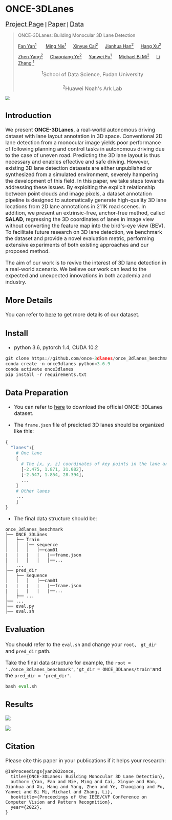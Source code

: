 # ONCE-3DLanes

[<span style='font-size: 20px'>Project Page</span>](https://once-3dlanes.github.io/) **|** [<span style='font-size: 20px'>Paper</span>]() **|** [<span style='font-size: 20px'>Data</span>](https://drive.google.com/file/d/1-blzGV6Q0R-6aa0dsRHjR9kKiA5o5bqv/view)



>ONCE-3DLanes: Building Monocular 3D Lane Detection
>
><a href="https://fudan-zvg.github.io/"> Fan Yan<sup>1</sup></a>    &emsp;&ensp;    <a href="https://fudan-zvg.github.io/">Ming Nie<sup>1</sup></a>      &emsp;      <a href="https://scholar.google.com/citations?hl=zh-CN&user=_L4ZS9MAAAAJ">Xinyue Cai<sup>2</sup></a>  &emsp;  <a href="https://scholar.google.com/citations?hl=zh-CN&user=OEPMQEMAAAAJ"> Jianhua Han<sup>2</sup></a>   &emsp;  <a href="https://xuhangcn.github.io/">Hang Xu<sup>2</sup></a>  
>
><a href="https://scholar.google.com/citations?hl=zh-CN&user=tDjRkvcAAAAJ"> Zhen Yang<sup>2</sup></a>  &emsp;  <a href="https://openreview.net/profile?id=~Chaoqiang_Ye1">Chaoqiang Ye<sup>2</sup></a>  &emsp;  <a href="https://yanweifu.github.io/">Yanwei Fu<sup>1</sup></a>   &emsp;  <a href="">Michael Bi Mi<sup>2</sup></a>  &emsp;  <a href="https://www.robots.ox.ac.uk/~lz/">Li Zhang <sup>1</sup></a> 
>
><center><font size="3"><sup>1</sup>School of Data Science, Fudan University	</center> &emsp;
><center><font size="3"><sup>2</sup>Huawei Noah's Ark Lab		</center>

<img src="C:\Users\Ivan\Desktop\cvpr\once3dlanes_example.png" style="zoom:80%;" />



## Introduction

We present **ONCE-3DLanes**, a real-world autonomous driving dataset with lane layout annotation in 3D space. Conventional 2D lane detection from a monocular image yields poor performance of following planning and control tasks in autonomous driving due to the case of uneven road. Predicting the 3D lane layout is thus necessary and enables effective and safe driving. However, existing 3D lane detection datasets are either unpublished or synthesized from a simulated environment, severely hampering the development of this field. In this paper, we take steps towards addressing these issues. By exploiting the explicit relationship between point clouds and image pixels, a dataset annotation pipeline is designed to automatically generate high-quality 3D lane locations from 2D lane annotations in 211K road scenes. In addition, we present an extrinsic-free, anchor-free method, called **SALAD**, regressing the 3D coordinates of lanes in image view without converting the feature map into the bird's-eye view (BEV).  To facilitate future research on 3D lane detection, we benchmark the dataset and provide a novel evaluation metric, performing extensive experiments of both existing approaches and our proposed method.

The aim of our work is to revive the interest of 3D lane detection in a real-world scenario.
We believe our work can lead to the expected and unexpected innovations in both academia and industry.

## More Details

You can refer to [here](https://once-3dlanes.github.io/3dlanes/) to get more details of our dataset.

## Install

- python 3.6, pytorch 1.4,  CUDA 10.2

```python
git clone https://github.com/once-3dlanes/once_3dlanes_benchmark.git
conda create -n once3dlanes python=3.6.9
conda activate once3dlanes
pip install -r requirements.txt
```

## Data Preparation

- You can refer to [here](https://once-3dlanes.github.io/3dlanes/) to download the official ONCE-3DLanes dataset.

- The `frame.json` file of predicted 3D lanes should be organized like this:

```python
{
  "lanes":[
    # One lane 
    [ 
      # The [x, y, z] coordinates of key points in the lane are listed as follows.
      [-2.475, 1.871, 31.082],
      [-2.547, 1.854, 28.394],        
      ...
    ]
    # Other lanes
    ...
    ]
}
```

- The final data structure should be:

```
once_3dlanes_benchmark
├── ONCE_3DLanes
│   ├── train
│   │   │── sequence
│   │   │   │──cam01 
|   |   |   |	|──frame.json
|   |   |   |	|──...
│   ...
├── pred_dir
│   ├── sequence
│   │   │   │──cam01 
|   |   |   |	|──frame.json
|   |   |   |	|──...
│   ├── ...
├── ...
├── eval.py
├── eval.sh
```

## Evaluation

You should refer to the `eval.sh` and change your `root`、 `gt_dir` and `pred_dir` path.

Take the final data structure for example, the `root = './once_3dlanes_benchmark'`, `'gt_dir = ONCE_3DLanes/train'`and the `pred_dir = 'pred_dir'`.

```python
bash eval.sh
```

## Results

![](https://s2.loli.net/2022/04/21/klh8yCZnW1bX67f.png)

![](https://s2.loli.net/2022/04/21/xRrYPdJacmEbQyB.png)

## Citation

Please cite this paper in your publications if it helps your research:

```
@InProceedings{yan2022once,
  title={ONCE-3DLanes: Building Monocular 3D Lane Detection},
  author= {Yan, Fan and Nie, Ming and Cai, Xinyue and Han, Jianhua and Xu, Hang and Yang, Zhen and Ye, Chaoqiang and Fu, Yanwei and Bi Mi, Michael and Zhang, Li},
  booktitle={Proceedings of the IEEE/CVF Conference on Computer Vision and Pattern Recognition},
  year={2022},
}
```

